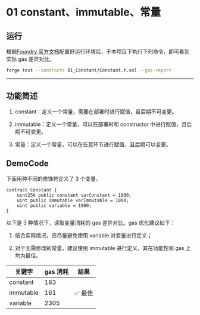 # 01 constant、immutable、常量

## 运行

根据[Foundry 官方文档](https://getfoundry.sh/)配置好运行环境后，于本项目下执行下列命令，即可看到实际 gas 差异对比。

```bash
forge test --contracts 01_Constant/Constant.t.sol --gas-report
```

---

## 功能简述

1. constant：定义一个常量，需要在部署时进行赋值，且后期不可变更。

2. immutable：定义一个常量，可以在部署时和 constructor 中进行赋值，且后期不可变更。

3. 常量：定义一个常量，可以在任意环节进行赋值，且后期可以变更。

## DemoCode

下面用种不同的修饰符定义了 3 个变量。

```solidity
contract Constant {
    uint256 public constant varConstant = 1000;
    uint public immutable varImmutable = 1000;
    uint public variable = 1000;
}
```

以下是 3 种情况下，读取变量消耗的 gas 差异对比。gas 优化建议如下：

1. 结合实际情况，应尽量避免使用 variable 对变量进行定义；

2. 对于无需修改的常量，建议使用 immutable 进行定义，其在功能性和 gas 上均为最佳。

| 关键字    | gas 消耗 | 结果    |
| --------- | -------- | ------- |
| constant  | 183      |         |
| immutable | 161      | ✅ 最佳 |
| variable  | 2305     |         |
